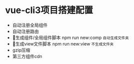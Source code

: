 # vue-cli3项目搭建配置

* 自动注册全局组件
* 自动注册路由
* 🔧生成组件/全局组件脚本 npm run new:comp `自动生成文件夹`
* 🔧生成view文件脚本 npm run new:view `不生成文件夹`
* gzip压缩
* 第三方组件cdn